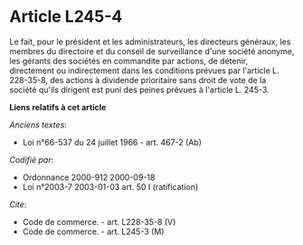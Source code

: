 # Article L245-4

Le fait, pour le président et les administrateurs, les directeurs généraux, les membres du directoire et du conseil de
surveillance d'une société anonyme, les gérants des sociétés en commandite par actions, de détenir, directement ou
indirectement dans les conditions prévues par l'article L. 228-35-8, des actions à dividende prioritaire sans droit de vote
de la société qu'ils dirigent est puni des peines prévues à l'article L. 245-3.

**Liens relatifs à cet article**

_Anciens textes_:

  - Loi n°66-537 du 24 juillet 1966 - art. 467-2 (Ab)

_Codifié par_:

  - Ordonnance 2000-912 2000-09-18
  - Loi n°2003-7 2003-01-03 art. 50 I (ratification)

_Cite_:

  - Code de commerce. - art. L228-35-8 (V)
  - Code de commerce. - art. L245-3 (M)
